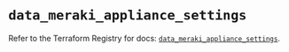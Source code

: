 # `data_meraki_appliance_settings`

Refer to the Terraform Registry for docs: [`data_meraki_appliance_settings`](https://registry.terraform.io/providers/ciscodevnet/meraki/1.7.1/docs/data-sources/appliance_settings).
